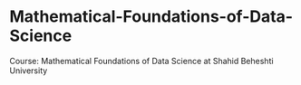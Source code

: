# Mathematical-Foundations-of-Data-Science
Course: Mathematical Foundations of Data Science at Shahid Beheshti University
